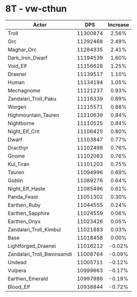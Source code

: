 # 8T - vw-cthun
| Actor | DPS | Increase |
|---|:---:|:---:|
|Troll|11300874|2.56%|
|Orc|11292468|2.49%|
|Maghar_Orc|11284335|2.41%|
|Dark_Iron_Dwarf|11194539|1.60%|
|Void_Elf|11156628|1.25%|
|Draenei|11139517|1.10%|
|Human|11134194|1.05%|
|Mechagnome|11121237|0.93%|
|Zandalari_Troll_Paku|11116339|0.89%|
|Worgen|11115571|0.88%|
|Highmountain_Tauren|11110639|0.84%|
|Nightborne|11110525|0.84%|
|Night_Elf_Crit|11106425|0.80%|
|Dwarf|11103847|0.77%|
|Dracthyr|11102498|0.76%|
|Gnome|11102063|0.76%|
|Kul_Tiran|11101203|0.75%|
|Tauren|11094996|0.69%|
|Goblin|11089276|0.64%|
|Night_Elf_Haste|11085496|0.61%|
|Panda_Feast|11051302|0.30%|
|Earthen_Ruby|11044555|0.24%|
|Earthen_Sapphire|11024559|0.06%|
|Earthen_Onyx|11023426|0.05%|
|Zandalari_Troll_Kimbul|11021883|0.03%|
|Base|11018458|0.00%|
|Lightforged_Draenei|11016212|-0.02%|
|Zandalari_Troll_Bwonsamdi|11008764|-0.09%|
|Undead|11005711|-0.12%|
|Vulpera|10999663|-0.17%|
|Earthen_Emerald|10997988|-0.19%|
|Blood_Elf|10938844|-0.72%|
